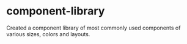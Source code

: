 # component-library
Created a component library of most commonly used components of various sizes, colors and layouts.
